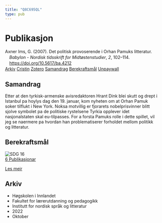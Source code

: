 ```yaml
---
title: "Q8C695QL"
type: pub
---
```

<h1>Publikasjon</h1>
<article id="csl-bib-container-Q8C695QL" class="csl-bib-container">
  <div class="csl-bib-body" style="line-height: 1.35; padding-left: 1em; text-indent:-1em;">
  <div class="csl-entry">Axner Ims, G. (2007). Det politisk provoserende i Orhan Pamuks litteratur. <i>Babylon - Nordisk tidsskrift for Midt&#xF8;stenstudier</i>, <i>2</i>, 102&#x2013;114. <a href="https://doi.org/10.5617/ba.4212">https://doi.org/10.5617/ba.4212</a></div>
</div>
  <div class="csl-bib-buttons">
    <a href="#taxonomy-article-Q8C695QL" class="csl-bib-button">Arkiv</a>
    <a href="https://app.cristin.no/results/show.jsf?id=2066287" alt="Cristin URL" class="csl-bib-button">Cristin</a>
    <a href="http://zotero.org/groups/5402882/items/Q8C695QL" alt="Zotero URL" class="csl-bib-button">Zotero</a>
    <a href="#abstract-article-Q8C695QL" class="csl-bib-button">Samandrag</a>
    <a href="#sdg-article-Q8C695QL" class="csl-bib-button">Berekraftsmål</a>
    <a href="https://journals.uio.no/babylon/article/download/4212/3684" class="csl-bib-button">Unpaywall</a>
  </div>
  <div id="csl-bib-meta-container-Q8C695QL"></div>
</article>
<div id="csl-bib-meta-Q8C695QL" class="csl-bib-meta">
  <article id="abstract-article-Q8C695QL" class="abstract-article">
    <h1>Samandrag</h1>
    Etter at den tyrkisk-armenske avisredaktoren Hrant Dink blei skutt og drept i Istanbul pa hoylys dag den 19. januar, kom nyheten om at Orhan Pamuk soker tilflukt i New York. Noksa motvillig er fjorarets nobelprisvinner blitt sjolve symbolet pa de politiske rystelsene Tyrkia opplever idet nasjonalstaten skal eu-tilpasses. For a forsta Pamuks rolle i dette spillet, vil jeg se naermere pa hvordan han problematiserer forholdet mellom politikk og litteratur.
  </article>
  <article id="sdg-article-Q8C695QL" class="sdg-article">
    <h1>Berekraftsmål</h1>
    <div class="sdg-container"><div id="sdg16" class="sdg"> <img src="{{< params subfolder >}}images/sdg/sdg16_no.png" class="image" alt="SDG 16"> <div class="sdg-overlay"> <a href="{{< params subfolder >}}no/archive/?sdg=16#archive" class="sdg-publication-count"><span>6</span> Publikasjonar</a> <p><a href="NA" class="sdg-read-more">Les meir</a></p> </div> </div></div>
  </article>
  <article id="taxonomy-article-Q8C695QL" class="taxonomy-article">
    <h1>Arkiv</h1>
    <ul>
      <li>Høgskolen i Innlandet</li>
      <li>Fakultet for lærerutdanning og pedagogikk</li>
      <li>Institutt for nordisk språk og litteratur</li>
      <li>2022</li>
      <li>Oktober</li>
    </ul>
  </article>
</div>

